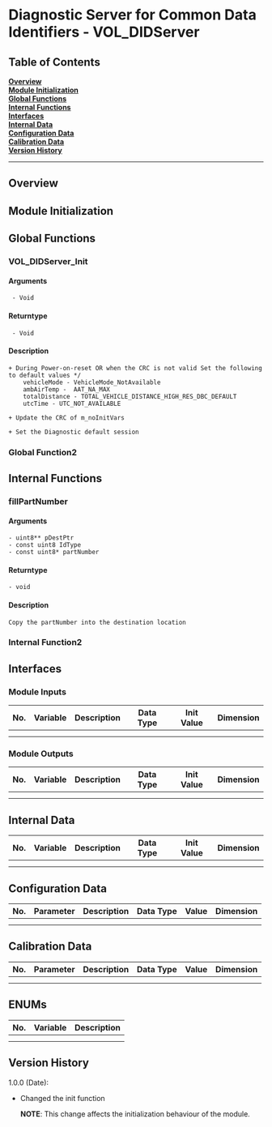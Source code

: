 Diagnostic Server for Common Data Identifiers - VOL_DIDServer
========


## Table of Contents
**[Overview](#Overview)**<br>
**[Module Initialization](#Module-Initialization)**<br>
**[Global Functions](#Global-Functions)**<br>
**[Internal Functions](#Internal-Functions)**<br>
**[Interfaces](#Interfaces)**<br>
**[Internal Data](#Internal-Data)**<br>
**[Configuration Data](#Configuration-Data)**<br>
**[Calibration Data](#Calibration-Data)**<br>
**[Version History](#Version-History)**<br>

-----------------------------

## Overview



## Module Initialization



## Global Functions

### VOL_DIDServer_Init

#### Arguments
	 - Void
#### Returntype
	 - Void
	
#### Description
	
	+ During Power-on-reset OR when the CRC is not valid Set the following to default values */
		vehicleMode - VehicleMode_NotAvailable
		ambAirTemp -  AAT_NA_MAX
		totalDistance - TOTAL_VEHICLE_DISTANCE_HIGH_RES_DBC_DEFAULT
		utcTime - UTC_NOT_AVAILABLE
      
	+ Update the CRC of m_noInitVars  
	
	+ Set the Diagnostic default session

   	

### Global Function2


## Internal Functions

### fillPartNumber

#### Arguments
	- uint8** pDestPtr 
	- const uint8 IdType
	- const uint8* partNumber
#### Returntype
	- void
#### Description
	
	Copy the partNumber into the destination location

### Internal Function2

## Interfaces



### Module Inputs

| No.	| Variable			 | Description 		| Data Type	 	 | Init Value   | Dimension |
|:---	| :---:              | :--:             |:---:        	 | :--:         | ---:      |
|		| 			         | 			        |				 | 			    |			|
|		| 			         | 			        |				 | 			    |			|
### Module Outputs

| No.	| Variable			 | Description 		| Data Type	 	 | Init Value   | Dimension |
|:---	| :---:              | :--:             |:---:        	 | :--:         | ---:      |
|		| 			         | 			        |				 | 			    |			|
|		| 			         | 			        |				 | 			    |			|


## Internal Data



| No.	| Variable			 | Description 		| Data Type	 	 | Init Value   | Dimension |
|:---	| :---:              | :--:             |:---:        	 | :--:         | ---:      |
|		| 			         | 			        |				 | 			    |			|
|		| 			         | 			        |				 | 			    |			|


## Configuration Data



| No.	| Parameter			 | Description 		| Data Type	 	| Value 		| Dimension |
|:---	| :---:              | :--:             |:---:         	| :--:          | ---:      |
|		| 			         | 			        |				| 			    |			|
|		| 			         | 			        |				| 			    |			|	


## Calibration Data



| No.	| Parameter			 | Description 		| Data Type	 	| Value 		| Dimension |
|:---	| :---:              | :--:             |:---:         	| :--:          | ---:      |
|		| 			         | 			        |				| 			    |			|
|		| 			         | 			        |				| 			    |			|	

## ENUMs



| No.	| Variable			 | Description 		| 
|:---	| :---:              | --:              |
|		| 			         | 			        |
|		| 			         | 			        |

## Version History


1.0.0 (Date):

+	Changed the init function 

	**NOTE**: This change affects the initialization behaviour of the module.